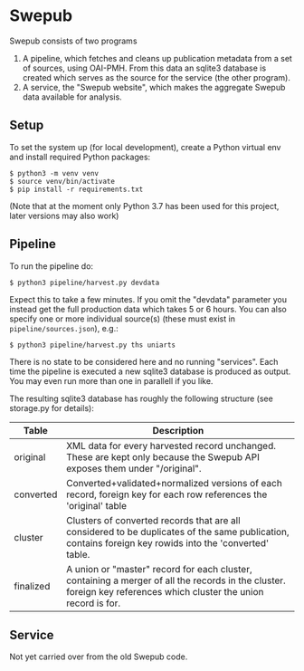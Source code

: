 # Swepub

Swepub consists of two programs

1. A pipeline, which fetches and cleans up publication metadata from a set of sources, using OAI-PMH. From this data an sqlite3 database is created which serves as the source for the service (the other program).
1. A service, the "Swepub website", which makes the aggregate Swepub data available for analysis.

## Setup

To set the system up (for local development), create a Python virtual env and install required Python packages:
```
$ python3 -m venv venv
$ source venv/bin/activate
$ pip install -r requirements.txt
```

(Note that at the moment only Python 3.7 has been used for this project, later versions may also work)

## Pipeline

To run the pipeline do:

```
$ python3 pipeline/harvest.py devdata
```

Expect this to take a few minutes. If you omit the "devdata" parameter you instead get the full production data which takes 5 or 6 hours. You can also specify one or more individual source(s) (these must exist in `pipeline/sources.json`), e.g.:

```
$ python3 pipeline/harvest.py ths uniarts
```

There is no state to be considered here and no running "services". Each time the pipeline is executed a new sqlite3 database is produced as output. You may even run more than one in parallell if you like.

The resulting sqlite3 database has roughly the following structure (see storage.py for details):

| Table | Description |
| --- | --- |
|original| XML data for every harvested record unchanged. These are kept only because the Swepub API exposes them under "/original". |
|converted| Converted+validated+normalized versions of each record, foreign key for each row references the 'original' table |
|cluster| Clusters of converted records that are all considered to be duplicates of the same publication, contains foreign key rowids into the 'converted' table. |
|finalized| A union or "master" record for each cluster, containing a merger of all the records in the cluster. foreign key references which cluster the union record is for. |


## Service

Not yet carried over from the old Swepub code.
